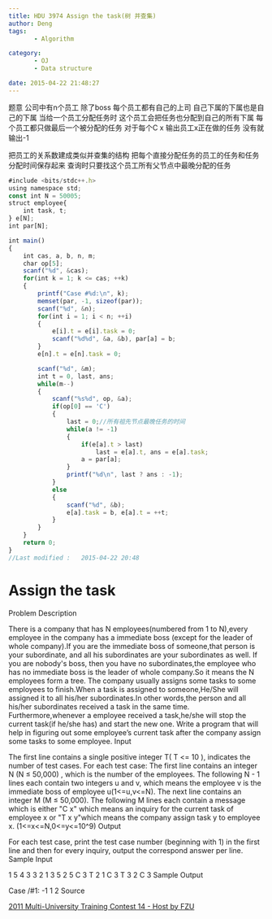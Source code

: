 ```yaml
---
title: HDU 3974 Assign the task(树 并查集)
author: Deng
tags: 
       - Algorithm

category: 
       - OJ
       - Data structure

date: 2015-04-22 21:48:27
---
```

题意 公司中有n个员工 除了boss 每个员工都有自己的上司 自己下属的下属也是自己的下属 当给一个员工分配任务时 这个员工会把任务也分配到自己的所有下属 每个员工都只做最后一个被分配的任务 对于每个C x 输出员工x正在做的任务 没有就输出-1

把员工的关系数建成类似并查集的结构 把每个直接分配任务的员工的任务和任务分配时间保存起来 查询时只要找这个员工所有父节点中最晚分配的任务

```js 
#include <bits/stdc++.h>
using namespace std;
const int N = 50005;
struct employee{
    int task, t;
} e[N];
int par[N];

int main()
{
    int cas, a, b, n, m;
    char op[5];
    scanf("%d", &cas);
    for(int k = 1; k <= cas; ++k)
    {
        printf("Case #%d:\n", k);
        memset(par, -1, sizeof(par));
        scanf("%d", &n);
        for(int i = 1; i < n; ++i)
        {
            e[i].t = e[i].task = 0;
            scanf("%d%d", &a, &b), par[a] = b;
        }
        e[n].t = e[n].task = 0;

        scanf("%d", &m);
        int t = 0, last, ans;
        while(m--)
        {
            scanf("%s%d", op, &a);
            if(op[0] == 'C')
            {
                last = 0;//所有祖先节点最晚任务的时间
                while(a != -1)
                {
                    if(e[a].t > last)
                        last = e[a].t, ans = e[a].task;
                    a = par[a];
                }
                printf("%d\n", last ? ans : -1);
            }
            else
            {
                scanf("%d", &b);
                e[a].task = b, e[a].t = ++t;
            }
        }
    }
    return 0;
}
//Last modified :   2015-04-22 20:48
```

# Assign the task

Problem Description

There is a company that has N employees(numbered from 1 to N),every employee in the company has a immediate boss (except for the leader of whole company).If you are the immediate boss of someone,that person is your subordinate, and all his subordinates are your subordinates as well. If you are nobody's boss, then you have no subordinates,the employee who has no immediate boss is the leader of whole company.So it means the N employees form a tree.
The company usually assigns some tasks to some employees to finish.When a task is assigned to someone,He/She will assigned it to all his/her subordinates.In other words,the person and all his/her subordinates received a task in the same time. Furthermore,whenever a employee received a task,he/she will stop the current task(if he/she has) and start the new one.
Write a program that will help in figuring out some employee’s current task after the company assign some tasks to some employee.
Input

The first line contains a single positive integer T( T <= 10 ), indicates the number of test cases.
For each test case:
The first line contains an integer N (N ≤ 50,000) , which is the number of the employees.
The following N - 1 lines each contain two integers u and v, which means the employee v is the immediate boss of employee u(1<=u,v<=N).
The next line contains an integer M (M ≤ 50,000).
The following M lines each contain a message which is either
"C x" which means an inquiry for the current task of employee x
or
"T x y"which means the company assign task y to employee x.
(1<=x<=N,0<=y<=10^9)
Output

For each test case, print the test case number (beginning with 1) in the first line and then for every inquiry, output the correspond answer per line.
Sample Input

1 5 4 3 3 2 1 3 5 2 5 C 3 T 2 1 C 3 T 3 2 C 3
Sample Output

Case /#1: -1 1 2
Source

[2011 Multi-University Training Contest 14 - Host by FZU](http://acm.hdu.edu.cn/search.php?field=problem&key=2011+Multi-University+Training+Contest+14+-+Host+by+FZU&source=1&searchmode=source)